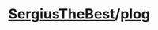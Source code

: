 # [SergiusTheBest](https://github.com/SergiusTheBest)/**[plog](https://github.com/SergiusTheBest/plog)**